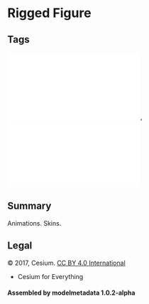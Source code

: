 # Rigged Figure

## Tags

![core](../../Models-core.md), ![testing](../../Models-testing.md)

## Summary

Animations. Skins.

## Legal

&copy; 2017, Cesium. [CC BY 4.0 International](https://creativecommons.org/licenses/by/4.0/legalcode)

 - Cesium for Everything

#### Assembled by modelmetadata 1.0.2-alpha